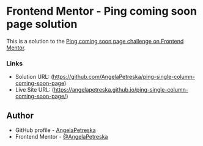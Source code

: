 # Frontend Mentor - Ping coming soon page solution
This is a solution to the [Ping coming soon page challenge on Frontend Mentor](https://www.frontendmentor.io/challenges/ping-single-column-coming-soon-page-5cadd051fec04111f7b848da).

### Links
- Solution URL: (https://github.com/AngelaPetreska/ping-single-column-coming-soon-page)
- Live Site URL: (https://angelapetreska.github.io/ping-single-column-coming-soon-page/)

## Author
- GitHub profile - [AngelaPetreska](https://angelapetreska.github.io/ping-single-column-coming-soon-page/)
- Frontend Mentor - [@AngelaPetreska](https://www.frontendmentor.io/profile/AngelaPetreska)